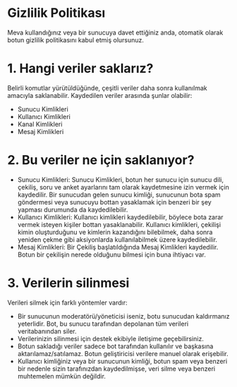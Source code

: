 # Gizlilik Politikası
Meva kullandığınız veya bir sunucuya davet ettiğiniz anda, otomatik olarak botun gizlilik politikasını kabul etmiş olursunuz.

# 1. Hangi veriler saklarız?
Belirli komutlar yürütüldüğünde, çeşitli veriler daha sonra kullanılmak amacıyla saklanabilir. Kaydedilen veriler arasında şunlar olabilir:

- Sunucu Kimlikleri
- Kullanıcı Kimlikleri
- Kanal Kimlikleri
- Mesaj Kimlikleri

# 2. Bu veriler ne için saklanıyor?
- Sunucu Kimlikleri: Sunucu Kimlikleri, botun her sunucu için sunucu dili, çekiliş, soru ve anket ayarlarını tam olarak kaydetmesine izin vermek için kaydedilir. Bir sunucudan gelen sunucu kimliği, sunucunun bota spam göndermesi veya sunucuyu bottan yasaklamak için benzeri bir şey yapması durumunda da kaydedilebilir.
- Kullanıcı Kimlikleri: Kullanıcı kimlikleri kaydedilebilir, böylece bota zarar vermek isteyen kişiler bottan yasaklanabilir. Kullanıcı kimlikleri, çekilişi kimin oluşturduğunu ve kimlerin kazandığını bilebilmek, daha sonra yeniden çekme gibi aksiyonlarda kullanılabilmek üzere kaydedilebilir.
- Mesaj Kimlikleri: Bir Çekiliş başlatıldığında Mesaj Kimlikleri kaydedilir. Botun bir çekilişin nerede olduğunu bilmesi için buna ihtiyacı var.

# 3. Verilerin silinmesi
Verileri silmek için farklı yöntemler vardır:

- Bir sunucunun moderatörü/yöneticisi iseniz, botu sunucudan kaldırmanız yeterlidir. Bot, bu sunucu tarafından depolanan tüm verileri veritabanından siler.
- Verilerinizin silinmesi için destek ekibiyle iletişime geçebilirsiniz.
- Botun sakladığı veriler sadece bot tarafından kullanılır ve başkasına aktarılamaz/satılamaz. Botun geliştiricisi verilere manuel olarak erişebilir.
- Kullanıcı kimliğiniz veya bir sunucunun kimliği, botun spam veya benzeri bir nedenle sizin tarafınızdan kaydedilmişse, veri silme veya benzeri muhtemelen mümkün değildir.
